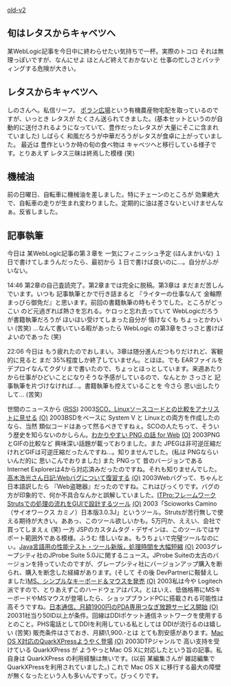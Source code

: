 [old-v2](ig030611-orig.html)

## 旬はレタスからキャベツへ

某WebLogic記事を今日中に終わらせたい気持ちで一杯。実際のトコロ それは無理っぽいですが、なんにせよ ほとんど終えておかないと 仕事の忙しさとバッティングする危険が大きい。






## レタスからキャベツへ


しのさんへ。私信リーフ。
[ポラン広場](http://www.polan.net/polan/)という有機農産物宅配を取っているのですが、いっとき レタスが たくさん送られてきました。(基本セットというのが自動的に送付されるようになっていて、豊作だったレタスが
大量にそこに含まれていました) しばらく 和風だろうが中華だろうがレタスが食卓に上がっていました。
最近は 豊作というか時の旬の食べ物は キャベツへと移行している様子です。とりあえず
レタス三昧は終焉した模様 (笑)

## 機械油


前の日曜日、自転車に機械油を差しました。特にチェーンのところが 効果絶大で、自転車の走りが生まれ変わりました。定期的に油は差さないといけませんなぁ。反省しました。

## 記事執筆


今日は 某WebLogic記事の第３章を 一気にフィニッシュ予定 (ほんまかいな)
１日で書けてしまうんだったら、最初から １日で書けば良いのに…。自分がふがいない。

14:46 第2章の自己査読完了。第2章までは完全に脱稿。第3章は まだまだ苦しんでいます。いつも
記事執筆とかで行き詰まると 『ライターの仕事なんて 金輪際まっぴら御免だ』と思います。前回の書籍執筆の時もそうでした。ところがどっこい
のど元過ぎれば熱さを忘れる。ケロっと忘れ去っていて WebLogicだろうが書籍執筆だろうが
ほいほい受けてしまった自分が 情けなくも ちょっとかわいい (苦笑)
…なんて書いている暇があったら WebLogic の第3章をさっさと書けばよいのであった
(笑)

22:06 今日は もう疲れたのでおしまい。3章は随分進んだつもりだけれど、客観的に見ると
まだ 35%程度しか終了していません。とほほ。でも EARファイルをデプロイなんてクダリまで書いたので、ちょっとほっとしています。来週あたりから仕事がひどいことになりそうな予感がしているので、なんとか
さっさと 記事執筆を片づけなければ…。書籍執筆も控えていることを 今さら
思い出したりして… (苦笑)



世間のニュースから ([RSS](ig030611-news.xml)) 2003[SCO、Linuxソースコードとの比較をアナリストに見せる](http://www.zdnet.co.jp/news/0306/10/ne00_sco.html) [(O)](http://www.zdnet.co.jp/news/0306/10/ne00_sco.html) 2003BSDをベースに System V と Linuxとの両方を作成したのなら、当然 類似コードはあって然るべきですねぇ。SCOの人たちって、そういう歴史を知らないのかしらん。[わかりやすい PNG の話 for Web](http://www.mikeneko.ne.jp/~lab/grp/png/) [(O)](http://www.mikeneko.ne.jp/~lab/grp/png/) 2003PNGとGIFの比較など 興味深い話題が載っておりました。また JPEGは非可逆圧縮だけれどGIFは可逆圧縮だったんですね…。知りませんでした。(私は PNGならいいんだ的に 思いこんでおりました) また PNGって 昔のバージョンであるInternet Explorerは4から対応済みだったのですね。それも知りませんでした。[高木浩光さん日記:Webバグについて復習する](http://d.hatena.ne.jp/HiromitsuTakagi/20030607) [(O)](http://d.hatena.ne.jp/HiromitsuTakagi/20030607) 2003Webバグって、ちゃんと日本語訳したら 『Web盗聴器』だったのですね。これはびっくりです。バグの方が印象的で、何か不具合なんかと誤解していました。[ITPro:フレームワークStrutsでの処理の流れをGUIで設計するツール](http://itpro.nikkeibp.co.jp/free/SI/NEWS/20030604/1/) [(O)](http://itpro.nikkeibp.co.jp/free/SI/NEWS/20030604/1/) 2003「Scioworks Camino（サイオワークス カミノ）日本版3.0.3J」というツール。Strutsが苦行無しで使える期待が大きい。ああっ、このツール欲しいかも。5万円か、ええい、会社で買ってしまえぇ (笑) 一方 JSPのカスタムタグ・デザインは、このツールではサポート範囲外である模様。ふうむ 惜しいなぁ。もうちょいで完璧ツールなのにぃ。[Java言語用の性能テスト・ツール新版，処理時間を大幅短縮](http://itpro.nikkeibp.co.jp/free/SI/NEWS/20030604/2/) [(O)](http://itpro.nikkeibp.co.jp/free/SI/NEWS/20030604/2/) 2003グレープシティ社のJProbe Suite 5.0Jに関するニュース。JProbe Suiteの太古のバージョンを持っていたのですが、グレープシティ社にバージョンアップ購入を断られ、購入を断念した経緯があります。(そして その後 DevPartnerに鞍替えしました)[MS、シンプルなキーボード＆マウスを発売](http://www.zdnet.co.jp/news/0306/10/njbt_05.html) [(O)](http://www.zdnet.co.jp/news/0306/10/njbt_05.html) 2003私は今や Logitech派ですので、とりあえずこのハードウェアはパス。とはいえ、低価格帯にMSキーボードやMSマウスが登場したら、ショップブランドPCに搭載される可能性は高そうですね。[日本通信、月額1900円のPDA専用つなぎ放題サービス開始](http://japan.cnet.com/news/com/story/0,2000047668,20055171,00.htm) [(O)](http://japan.cnet.com/news/com/story/0,2000047668,20055171,00.htm) 20031社当り50ID以上が条件。回線はDDIポケット通信ネットワークを使用するとのこと。PHS電話としてDDIを利用している私としては DDIが流行るのは嬉しい (苦笑) 販売条件はさておき、月額\1,900.-とは とても割安感があります。[Mac OS X対応のQuarkXPressようやく登場](http://www.zdnet.co.jp/news/0306/11/nebt_10.html) [(O)](http://www.zdnet.co.jp/news/0306/11/nebt_10.html) 2003DTPジャンルで 高い支持を受けている QuarkXPress が ようやっとMac OS Xに対応したという旨の記事。私自身は QuarkXPress の利用経験は無いです。(以前 某編集さんが 雑誌編集でQuarkXPressを利用されていました。) これで Mac OS X に移行する最大の障壁が無くなったという人も多いんですって。びっくりです。